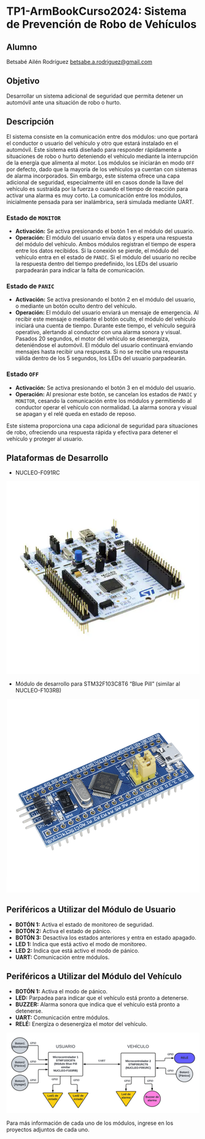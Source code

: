 # TP1-ArmBookCurso2024: Sistema de Prevención de Robo de Vehículos

## Alumno
Betsabé Ailén Rodríguez
betsabe.a.rodriguez@gmail.com

## Objetivo
Desarrollar un sistema adicional de seguridad que permita detener un automóvil ante una situación de robo o hurto.

## Descripción

El sistema consiste en la comunicación entre dos módulos: uno que portará el conductor o usuario del vehículo y otro que estará instalado en el automóvil. Este sistema está diseñado para responder rápidamente a situaciones de robo o hurto deteniendo el vehículo mediante la interrupción de la energía que alimenta al motor. Los módulos se iniciarán en modo `OFF` por defecto, dado que la mayoría de los vehículos ya cuentan con sistemas de alarma incorporados. Sin embargo, este sistema ofrece una capa adicional de seguridad, especialmente útil en casos donde la llave del vehículo es sustraída por la fuerza o cuando el tiempo de reacción para activar una alarma es muy corto. La comunicación entre los módulos, inicialmente pensada para ser inalámbrica, será simulada mediante UART.

### Estado de `MONITOR`
- **Activación:** Se activa presionando el botón 1 en el módulo del usuario.
- **Operación:** El módulo del usuario envía datos y espera una respuesta del módulo del vehículo. Ambos módulos registran el tiempo de espera entre los datos recibidos. Si la conexión se pierde, el módulo del vehículo entra en el estado de `PANIC`. Si el módulo del usuario no recibe la respuesta dentro del tiempo predefinido, los LEDs del usuario parpadearán para indicar la falta de comunicación.

### Estado de `PANIC`
- **Activación:** Se activa presionando el botón 2 en el módulo del usuario, o mediante un botón oculto dentro del vehículo.
- **Operación:** El módulo del usuario enviará un mensaje de emergencia. Al recibir este mensaje o mediante el botón oculto, el módulo del vehículo iniciará una cuenta de tiempo. Durante este tiempo, el vehículo seguirá operativo, alertando al conductor con una alarma sonora y visual. Pasados 20 segundos, el motor del vehículo se desenergiza, deteniéndose el automóvil. El módulo del usuario continuará enviando mensajes hasta recibir una respuesta. Si no se recibe una respuesta válida dentro de los 5 segundos, los LEDs del usuario parpadearán. 

### Estado `OFF`
- **Activación:** Se activa presionando el botón 3 en el módulo del usuario.
- **Operación:** Al presionar este botón, se cancelan los estados de `PANIC` y `MONITOR`, cesando la comunicación entre los módulos y permitiendo al conductor operar el vehículo con normalidad. La alarma sonora y visual se apagan y el relé queda en estado de reposo.

Este sistema proporciona una capa adicional de seguridad para situaciones de robo, ofreciendo una respuesta rápida y efectiva para detener el vehículo y proteger al usuario.

## Plataformas de Desarrollo
- NUCLEO-F091RC

![NUCLEO](Images/NUCLEO-F091RC.png)

- Módulo de desarrollo para STM32F103C8T6 “Blue Pill” (similar al NUCLEO-F103RB)

![BLUE PILL](Images/BLUE-PILL.jpg)

## Periféricos a Utilizar del Módulo de Usuario
- **BOTÓN 1:** Activa el estado de monitoreo de seguridad.
- **BOTÓN 2:** Activa el estado de pánico.
- **BOTÓN 3:** Desactiva los estados anteriores y entra en estado apagado.
- **LED 1:** Indica que está activo el modo de monitoreo.
- **LED 2:** Indica que está activo el modo de pánico.
- **UART:** Comunicación entre módulos.

## Periféricos a Utilizar del Módulo del Vehículo
- **BOTÓN 1:** Activa el modo de pánico.
- **LED:** Parpadea para indicar que el vehículo está pronto a detenerse.
- **BUZZER:** Alarma sonora que indica que el vehículo está pronto a detenerse.
- **UART:** Comunicación entre módulos.
- **RELÉ:** Energiza o desenergiza el motor del vehículo.

![Diagrama del sistema](Images/Diagrama.png)

Para más información de cada uno de los módulos, ingrese en los proyectos adjuntos de cada uno.

